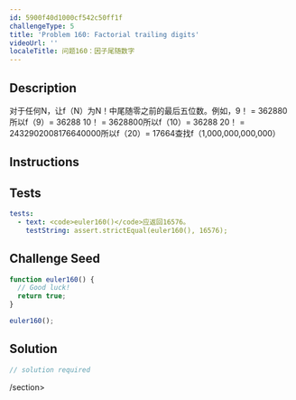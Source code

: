 ```yaml
---
id: 5900f40d1000cf542c50ff1f
challengeType: 5
title: 'Problem 160: Factorial trailing digits'
videoUrl: ''
localeTitle: 问题160：因子尾随数字
---
```


## Description
<section id="description">对于任何N，让f（N）为N！中尾随零之前的最后五位数。例如，9！ = 362880所以f（9）= 36288 10！ = 3628800所以f（10）= 36288 20！ = 2432902008176640000所以f（20）= 17664查找f（1,000,000,000,000） </section>

## Instructions
<section id="instructions">
</section>

## Tests
<section id='tests'>

```yml
tests:
  - text: <code>euler160()</code>应返回16576。
    testString: assert.strictEqual(euler160(), 16576);

```

</section>

## Challenge Seed
<section id='challengeSeed'>

<div id='js-seed'>

```js
function euler160() {
  // Good luck!
  return true;
}

euler160();

```

</div>



</section>

## Solution
<section id='solution'>

```js
// solution required
```

/section>

